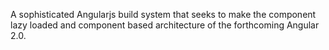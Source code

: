 A sophisticated Angularjs build system that seeks to make the component lazy loaded
and component based architecture of the forthcoming Angular 2.0.